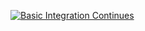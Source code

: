 [![Basic Integration Continues](https://github.com/SnowMoon272/PF-RockStar_Place/actions/workflows/main.yml/badge.svg)](https://github.com/SnowMoon272/PF-RockStar_Place/actions/workflows/main.yml)

